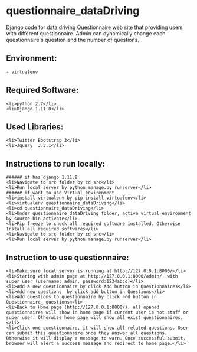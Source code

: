 # questionnaire_dataDriving
Django code for data driving Questionnaire web site that providing users with different questionnaire.  Admin can dynamically change each questionnaire's question and the number of questions.

## Environment: 
    - virtualenv
    
## Required Software:
    <li>python 2.7</li>
    <li>Django 1.11.8</li>

## Used Libraries:
    <li>Twitter Bootstrap 3</li>
    <li>Jquery  3.3.1</li>

## Instructions to run locally:
    ###### if has django 1.11.8  
    <li>Navigate to src folder by cd src</li>
    <li>Run local server by python manage.py runserver</li>
    ###### if want to use Virtual envirenment
    <li>install virtualenv by pip install virtualenv</li>
    <li>virtualenv questionnaire_dataDriving</li>
    <li>cd questionnaire_dataDriving</li>
    <li>Under questionnaire_dataDriving folder, active virtual environment by source bin activate</li>
    <li>Pip freeze to check all required software installed. Otherwise Install all required softwares</li>
    <li>Navigate to src folder by cd src</li>
    <li>Run local server by python manage.py runserver</li>
    
## Instruction to use questionnaire:
    <li>Make sure local server is running at http://127.0.0.1:8000/</li>
    <li>Staring with admin page at http://127.0.0.1:8000/admin/  with super user (username: admin, password:1234abcd)</li>
    <li>Add a new questionnaire by click add button in Questionnaires</li>
    <li>Add new questions  by click add button in Questions</li>
    <li>Add questions to questionnaire by click add button in Questionnaire_ questions</li>
    <li>Back to Home page (http://127.0.0.1:8000/), all opened questionnaires will show in home page if current user is not staff or super user. Otherwise home page will show all exist questionnaires.</li>
    <li>Click one questionnaire, it will show all related questions. User can submit this questionnaire once they answer all questions. Otherwise it will display a message to warn. Once successful submit, browser will alert a success message and redirect to home page.</li>
